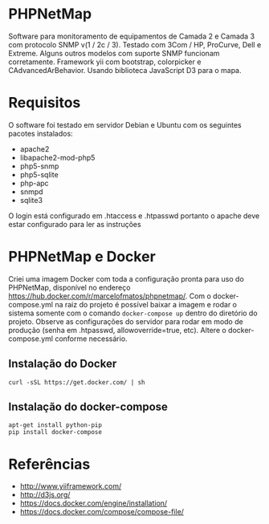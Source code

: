 # PHPNetMap

Software para monitoramento de equipamentos de Camada 2 e Camada 3 com protocolo 
SNMP v(1 / 2c / 3). Testado com 3Com / HP, ProCurve, Dell e Extreme. 
Alguns outros modelos com suporte SNMP funcionam corretamente.
Framework yii com bootstrap, colorpicker e CAdvancedArBehavior.
Usando biblioteca JavaScript D3 para o mapa.


# Requisitos

O software foi testado em servidor Debian e Ubuntu com os seguintes pacotes 
instalados:

* apache2
* libapache2-mod-php5
* php5-snmp
* php5-sqlite
* php-apc
* snmpd
* sqlite3

O login está configurado em .htaccess e .htpasswd portanto o apache deve estar 
configurado para ler as instruções


# PHPNetMap e Docker

Criei uma imagem Docker com toda a configuração pronta para uso do PHPNetMap, 
disponível no endereço https://hub.docker.com/r/marcelofmatos/phpnetmap/. 
Com o docker-compose.yml na raiz do projeto é possível baixar a imagem e rodar o 
sistema somente com o comando `docker-compose up` dentro do diretório do 
projeto. Observe as configurações do servidor para rodar em modo de produção 
(senha em .htpasswd, allowoverride=true, etc). Altere o docker-compose.yml 
conforme necessário.

## Instalação do Docker
```
curl -sSL https://get.docker.com/ | sh
```
## Instalação do docker-compose

```
apt-get install python-pip
pip install docker-compose
```



# Referências
* http://www.yiiframework.com/
* http://d3js.org/
* https://docs.docker.com/engine/installation/
* https://docs.docker.com/compose/compose-file/
